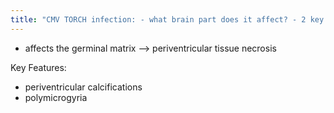 ```yaml
---
title: "CMV TORCH infection: - what brain part does it affect? - 2 key features seen in CMV"
---
```

- affects the germinal matrix --&gt; periventricular tissue necrosis

Key Features:
- periventricular calcifications
- polymicrogyria

